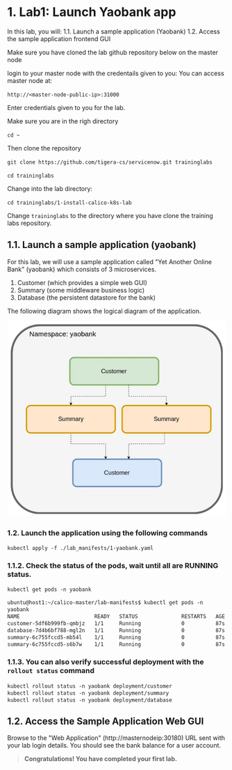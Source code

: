 # 1. Lab1: Launch Yaobank app


In this lab, you will:
1.1. Launch a sample application (Yaobank) 
1.2. Access the sample application frontend GUI

Make sure you have cloned the lab github repository below on the master node

login to your master node with the credentails given to you:
You can access master node at:

`http://<master-node-public-ip>:31000`

Enter credentials given to you for the lab.

Make sure you are in the righ directory

`cd ~`

Then clone the repository

`git clone https://github.com/tigera-cs/servicenow.git traininglabs`

`cd traininglabs`

Change into the lab directory:

`cd traininglabs/1-install-calico-k8s-lab`

Change `traininglabs` to the directory where you have clone the training labs repository.


## 1.1. Launch a sample application (yaobank)

For this lab, we will use a sample application called "Yet Another Online Bank" (yaobank) which consists of 3 microservices.
1. Customer (which provides a simple web GUI)
2. Summary (some middleware business logic)
3. Database (the persistent datastore for the bank)


The following diagram shows the logical diagram of the application.

![yaobank](img/1-yaobank.jpg)

### 1.2. Launch the application using the following commands

```
kubectl apply -f ./lab_manifests/1-yaobank.yaml
```

### 1.1.2. Check the status of the pods, wait until all are RUNNING status.
```
kubectl get pods -n yaobank
```

```
ubuntu@host1:~/calico-master/lab-manifests$ kubectl get pods -n yaobank
NAME                        READY   STATUS              RESTARTS   AGE
customer-5df6b999fb-qmbjz   1/1     Running             0          87s
database-7d4b6bf788-mgl2n   1/1     Running             0          87s
summary-6c755fccd5-mb54l    1/1     Running             0          87s
summary-6c755fccd5-s6b7w    1/1     Running             0          87s
```

### 1.1.3. You can also verify successful deployment with the `rollout status` command

```
kubectl rollout status -n yaobank deployment/customer
kubectl rollout status -n yaobank deployment/summary
kubectl rollout status -n yaobank deployment/database
```


## 1.2. Access the Sample Application Web GUI

Browse to the "Web Application" (http://masternodeip:30180) URL sent with your lab login details. You should see the bank balance for a user account.
 

> __Congratulations! You have completed your first lab.__

